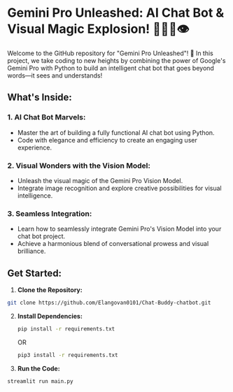 # Gemini Pro Unleashed: AI Chat Bot & Visual Magic Explosion! 🚀🎨🤖👁️

Welcome to the GitHub repository for "Gemini Pro Unleashed"! 🌟 In this project, we take coding to new heights by combining the power of Google's Gemini Pro with Python to build an intelligent chat bot that goes beyond words—it sees and understands!

## What's Inside:

### 1. AI Chat Bot Marvels:
- Master the art of building a fully functional AI chat bot using Python.
- Code with elegance and efficiency to create an engaging user experience.

### 2. Visual Wonders with the Vision Model:
- Unleash the visual magic of the Gemini Pro Vision Model.
- Integrate image recognition and explore creative possibilities for visual intelligence.

### 3. Seamless Integration:
- Learn how to seamlessly integrate Gemini Pro's Vision Model into your chat bot project.
- Achieve a harmonious blend of conversational prowess and visual brilliance.

## Get Started:
1. **Clone the Repository:**
```bash
git clone https://github.com/Elangovan0101/Chat-Buddy-chatbot.git
```

2. **Install Dependencies:**
    ```bash
    pip install -r requirements.txt
    ```
     OR
    
    ```bash
    pip3 install -r requirements.txt
    ```

3. **Run the Code:**
 ```bash
 streamlit run main.py
```

